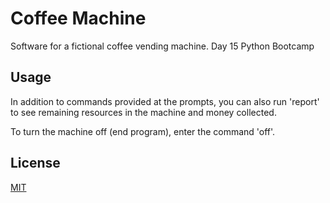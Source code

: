 # Coffee Machine

Software for a fictional coffee vending machine. Day 15 Python Bootcamp


## Usage
In addition to commands provided at the prompts, you can also run 'report' to
see remaining resources in the machine and money collected.

To turn the machine off (end program), enter the command 'off'.

## License
[MIT](https://choosealicense.com/licenses/mit/)